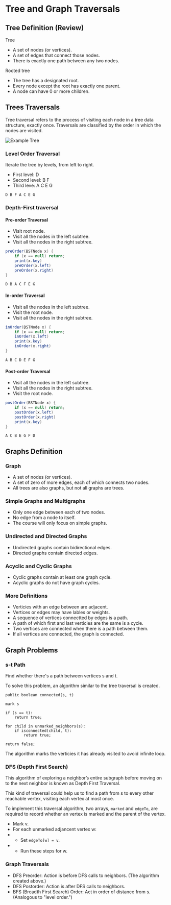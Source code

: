 # Tree and Graph Traversals

## Tree Definition (Review)

Tree
* A set of nodes (or vertices).
* A set of edges that connect those nodes.
* There is exactly one path between any two nodes.

Rooted tree
* The tree has a designated root.
* Every node except the root has exactly one parent.
* A node can have 0 or more children.

## Trees Traversals

Tree traversal refers to the process of visiting each node in a tree data structure, exactly once. Traversals are classified by the order in which the nodes are visited.

![Example Tree](https://joshhug.gitbooks.io/hug61b/content/assets/Screen%20Shot%202019-03-17%20at%203.53.23%20PM.png)

### Level Order Traversal

Iterate the tree by levels, from left to right.
* First level: D
* Second level: B F
* Third leve: A C E G

```
D B F A C E G
```

### Depth-First traversal

#### Pre-order Traversal

* Visit root node.
* Visit all the nodes in the left subtree.
* Visit all the nodes in the right subtree.

```java
preOrder(BSTNode x) {
    if (x == null) return;
    print(x.key)
    preOrder(x.left)
    preOrder(x.right)
}
```

```
D B A C F E G
```

#### In-order Traversal

* Visit all the nodes in the left subtree.
* Visit the root node.
* Visit all the nodes in the right subtree.

```java
inOrder(BSTNode x) {
    if (x == null) return;    
    inOrder(x.left)
    print(x.key)
    inOrder(x.right)
}
```

```
A B C D E F G
```

#### Post-order Traversal

* Visit all the nodes in the left subtree.
* Visit all the nodes in the right subtree.
* Visit the root node.

```java
postOrder(BSTNode x) {
    if (x == null) return;    
    postOrder(x.left)
    postOrder(x.right)
    print(x.key)   
}
```

```
A C B E G F D
```

## Graphs Definition

### Graph
* A set of nodes (or vertices).
* A set of zero of more edges, each of which connects two nodes.
* All trees are also graphs, but not all graphs are trees.

### Simple Graphs and Multigraphs
* Only one edge between each of two nodes.
* No edge from a node to itself.
* The course will only focus on simple graphs.

### Undirected and Directed Graphs
* Undirected graphs contain bidirectional edges.
* Directed graphs contain directed edges.

### Acyclic and Cyclic Graphs
* Cyclic graphs contain at least one graph cycle.
* Acyclic graphs do not have graph cycles.

### More Definitions
* Verticies with an edge between are adjacent.
* Vertices or edges may have lables or weights.
* A sequence of vertices connectted by edges is a path.
* A path of which first and last verticies are the same is a cycle.
* Two vertices are connected when there is a path between them.
* If all vertices are connected, the graph is connected.

## Graph Problems

### s-t Path

Find whether there's a path between vertices s and t.

To solve this problem, an algorithm similar to the tree traversal is created. 

```
public boolean connected(s, t)

mark s

if (s == t):
    return true;

for child in unmarked_neighbors(s):
    if isconnected(child, t):
        return true;

return false;
```

The algorithm marks the verticies it has already visited to avoid infinite loop.

### DFS (Depth First Search)

This algorithm of exploring a neighbor’s entire subgraph before moving on to the next neighbor is known as Depth First Traversal.

This kind of traversal could help us to find a path from s to every other reachable vertex, visiting each vertex at most once.

To implement this traversal algorithm, two arrays, `marked` and `edgeTo`, are required to record whether an vertex is marked and the parent of the vertex. 

* Mark v.
* For each unmarked adjancent vertex w:
* * Set `edgeTo[w] = v`.
* * Run these steps for w.

### Graph Traversals

* DFS Preorder: Action is before DFS calls to neighbors. (The algorithm created above.)
* DFS Postorder: Action is after DFS calls to neighbors.
* BFS (Breadth First Search) Order: Act in order of distance from s. (Analogous to "level order.")